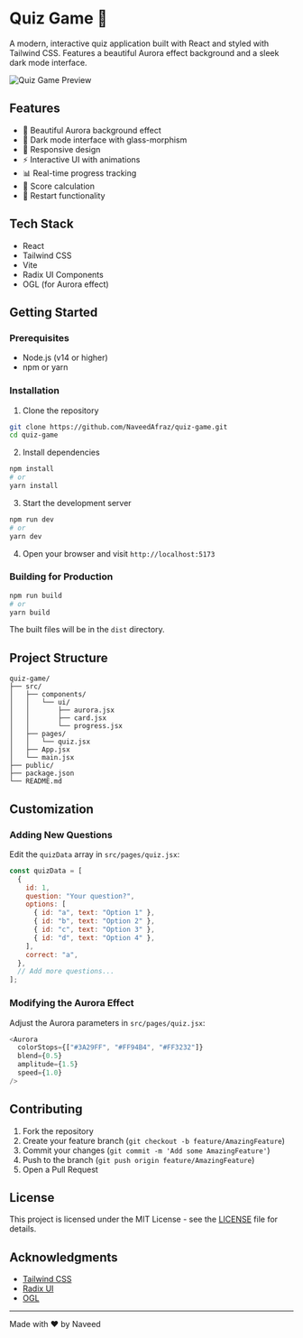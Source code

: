 # Quiz Game 🎯

A modern, interactive quiz application built with React and styled with Tailwind CSS. Features a beautiful Aurora effect background and a sleek dark mode interface.

![Quiz Game Preview](preview.png)

## Features

- 🎨 Beautiful Aurora background effect
- 🌙 Dark mode interface with glass-morphism
- 📱 Responsive design
- ⚡ Interactive UI with animations
- 📊 Real-time progress tracking
- 🎯 Score calculation
- 🔄 Restart functionality

## Tech Stack

- React
- Tailwind CSS
- Vite
- Radix UI Components
- OGL (for Aurora effect)

## Getting Started

### Prerequisites

- Node.js (v14 or higher)
- npm or yarn

### Installation

1. Clone the repository

```bash
git clone https://github.com/NaveedAfraz/quiz-game.git
cd quiz-game
```

2. Install dependencies

```bash
npm install
# or
yarn install
```

3. Start the development server

```bash
npm run dev
# or
yarn dev
```

4. Open your browser and visit `http://localhost:5173`

### Building for Production

```bash
npm run build
# or
yarn build
```

The built files will be in the `dist` directory.

## Project Structure

```
quiz-game/
├── src/
│   ├── components/
│   │   └── ui/
│   │       ├── aurora.jsx
│   │       ├── card.jsx
│   │       └── progress.jsx
│   ├── pages/
│   │   └── quiz.jsx
│   ├── App.jsx
│   └── main.jsx
├── public/
├── package.json
└── README.md
```

## Customization

### Adding New Questions

Edit the `quizData` array in `src/pages/quiz.jsx`:

```javascript
const quizData = [
  {
    id: 1,
    question: "Your question?",
    options: [
      { id: "a", text: "Option 1" },
      { id: "b", text: "Option 2" },
      { id: "c", text: "Option 3" },
      { id: "d", text: "Option 4" },
    ],
    correct: "a",
  },
  // Add more questions...
];
```

### Modifying the Aurora Effect

Adjust the Aurora parameters in `src/pages/quiz.jsx`:

```javascript
<Aurora
  colorStops={["#3A29FF", "#FF94B4", "#FF3232"]}
  blend={0.5}
  amplitude={1.5}
  speed={1.0}
/>
```

## Contributing

1. Fork the repository
2. Create your feature branch (`git checkout -b feature/AmazingFeature`)
3. Commit your changes (`git commit -m 'Add some AmazingFeature'`)
4. Push to the branch (`git push origin feature/AmazingFeature`)
5. Open a Pull Request

## License

This project is licensed under the MIT License - see the [LICENSE](LICENSE) file for details.

## Acknowledgments

- [Tailwind CSS](https://tailwindcss.com)
- [Radix UI](https://www.radix-ui.com)
- [OGL](https://github.com/oframe/ogl)

---

Made with ❤️ by Naveed
